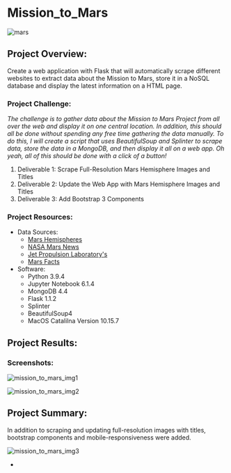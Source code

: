 # Mission_to_Mars

![mars](https://user-images.githubusercontent.com/36451701/139772693-873c58a9-f393-41aa-8328-444444e610d3.jpg)

## Project Overview:
Create a web application with Flask that will automatically scrape different websites to extract data about the Mission to Mars, store it in a NoSQL database and display the latest information on a HTML page.

### Project Challenge:
*The challenge is to gather data about the Mission to Mars Project from all over the web and display it on one central location.  In addition, this should all be done without spending any free time gathering the data manually.  To do this, I will create a script that uses BeautifulSoup and Splinter to scrape data, store the data in a MongoDB, and then display it all on a web app. Oh yeah, all of this should be done with a click of a button!*

1. Deliverable 1: Scrape Full-Resolution Mars Hemisphere Images and Titles
2. Deliverable 2: Update the Web App with Mars Hemisphere Images and Titles
3. Deliverable 3: Add Bootstrap 3 Components

### Project Resources:
- Data Sources:
    - [Mars Hemispheres](https://astrogeology.usgs.gov/search/results?q=hemisphere+enhanced&k1=target&v1=Mars)
    - [NASA Mars News](https://redplanetscience.com/)
    - [Jet Propulsion Laboratory's](https://spaceimages-mars.com/)
    - [Mars Facts](https://galaxyfacts-mars.com/)
- Software:
    - Python 3.9.4
    - Jupyter Notebook 6.1.4
    - MongoDB 4.4
    - Flask 1.1.2
    - Splinter
    - BeautifulSoup4
    - MacOS Catalilna Version 10.15.7

## Project Results:
### Screenshots:

![mission_to_mars_img1](https://user-images.githubusercontent.com/36451701/123559885-d4b4f180-d76c-11eb-8c1c-04a8321b1841.png)

![mission_to_mars_img2](https://user-images.githubusercontent.com/36451701/123559888-d8e10f00-d76c-11eb-8b81-4fe3dc6159c5.png)



## Project Summary:
In addition to scraping and updating full-resolution images with titles, bootstrap components and mobile-responsiveness were added.

![mission_to_mars_img3](https://user-images.githubusercontent.com/36451701/123560489-768a0d80-d770-11eb-8f03-86d79d8d471e.png)

-
